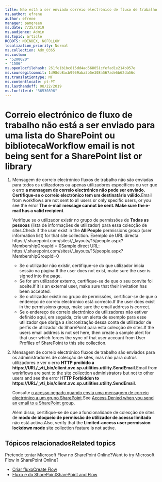 ```yaml
---
title: Não está a ser enviado correio electrónico de fluxo de trabalho
ms.author: efrene
author: efrene
manager: pamgreen
ms.date: 7/25/2019
ms.audience: Admin
ms.topic: article
ROBOTS: NOINDEX, NOFOLLOW
localization_priority: Normal
ms.collection: Adm_O365
ms.custom:
- "5200020"
- "1586"
ms.openlocfilehash: 261fe1b1bc815dd4ad568051cfefad1e214b957e
ms.sourcegitcommit: 1d98db8acb9959aba3b5e308a567ade6b62da56c
ms.translationtype: MT
ms.contentlocale: pt-PT
ms.lasthandoff: 08/22/2019
ms.locfileid: "36530896"
---
```

# <a name="workflow-email-is-not-being-sent-for-a-sharepoint-list-or-library"></a><span data-ttu-id="dc690-102">Correio electrónico de fluxo de trabalho não está a ser enviado para uma lista do SharePoint ou biblioteca</span><span class="sxs-lookup"><span data-stu-id="dc690-102">Workflow email is not being sent for a SharePoint list or library</span></span>

1. <span data-ttu-id="dc690-103">Mensagem de correio electrónico fluxos de trabalho não são enviadas para todos os utilizadores ou apenas utilizadores específicos ou ver que o erro **a mensagem de correio electrónico não pode ser enviado. Certifique-se o correio electrónico tem um destinatário válido**.</span><span class="sxs-lookup"><span data-stu-id="dc690-103">Email from workflows are not sent to all users or only specific users, or you see the error **The e-mail message cannot be sent. Make sure the e-mail has a valid recipient**.</span></span>

    <span data-ttu-id="dc690-104">Verifique se o utilizador existir no grupo de permissões de **Todas as pessoas** (lista de informações de utilizador) para essa colecção de sites.</span><span class="sxs-lookup"><span data-stu-id="dc690-104">Check if the user exist in the **All People** permissions group (user information list) for that site collection.</span></span>  <span data-ttu-id="dc690-105">Exemplo de URL directa: https://<tenant>.sharepoint.com/sites/<sitename>/_layouts/15/people.aspx? MembershipGroupId = 0</span><span class="sxs-lookup"><span data-stu-id="dc690-105">Sample direct URL: https://<tenant>.sharepoint.com/sites/<sitename>/_layouts/15/people.aspx?MembershipGroupId=0</span></span>

    - <span data-ttu-id="dc690-106">Se o utilizador não existir, certifique-se do que utilizador inicia sessão na página.</span><span class="sxs-lookup"><span data-stu-id="dc690-106">If the user does not exist, make sure the user is signed into the page.</span></span> 
    - <span data-ttu-id="dc690-107">Se for um utilizador externo, certifique-se de que o seu convite foi aceite.</span><span class="sxs-lookup"><span data-stu-id="dc690-107">If it is an external user, make sure that their invitation has been accepted.</span></span>
    - <span data-ttu-id="dc690-108">Se o utilizador existir no grupo de permissões, certificar-se de que o endereço de correio electrónico está correcto.</span><span class="sxs-lookup"><span data-stu-id="dc690-108">If the user does exist in the permissions group, make sure the email address is correct.</span></span>
    - <span data-ttu-id="dc690-109">Se o endereço de correio electrónico de utilizadores não estiver definido aqui, em seguida, crie um alerta de exemplo para esse utilizador que obriga a sincronização dessa conta de utilizador de perfis de utilizador do SharePoint para esta colecção de sites.</span><span class="sxs-lookup"><span data-stu-id="dc690-109">If the users email address is not set here, then create a sample alert for that user which forces the sync of that user account from User Profiles of SharePoint to this site collection.</span></span>
 
2. <span data-ttu-id="dc690-110">Mensagem de correio electrónico fluxos de trabalho são enviados para os administradores de colecção de sites, mas não para outros utilizadores e ver o erro **HTTP proibido a <span>https:</span>//URL/_vti_bin/client.xvc.sp.utilities.utility.SendEmail**.</span><span class="sxs-lookup"><span data-stu-id="dc690-110">Email from workflows are sent to the site collection administrators but not to other users and see the error **HTTP Forbidden to <span>https:</span>//URL/_vti_bin/client.xvc.sp.utilities.utility.SendEmail**.</span></span>
 

    <span data-ttu-id="dc690-111">Consulte [o acesso negado quando envia uma mensagem de correio electrónico a um grupo SharePoint](https://docs.microsoft.com/sharepoint/support/sharing-and-permissions/access-denied-when-send-an-email-to-groups).</span><span class="sxs-lookup"><span data-stu-id="dc690-111">See [Access Denied when you send an email to a SharePoint group](https://docs.microsoft.com/sharepoint/support/sharing-and-permissions/access-denied-when-send-an-email-to-groups).</span></span>

    <span data-ttu-id="dc690-112">Além disso, certifique-se de que a funcionalidade de colecção de sites de **modo de bloqueio de permissão de utilizador de acesso limitado** não está activa.</span><span class="sxs-lookup"><span data-stu-id="dc690-112">Also, verify that the **Limited-access user permission lockdown mode** site collection feature is not active.</span></span>


## <a name="related-topics"></a><span data-ttu-id="dc690-113">Tópicos relacionados</span><span class="sxs-lookup"><span data-stu-id="dc690-113">Related topics</span></span>
<span data-ttu-id="dc690-114">Pretende tentar Microsoft Flow no SharePoint Online?</span><span class="sxs-lookup"><span data-stu-id="dc690-114">Want to try Microsoft Flow in SharePoint Online?</span></span>
- [<span data-ttu-id="dc690-115">Criar fluxo</span><span class="sxs-lookup"><span data-stu-id="dc690-115">Create Flow</span></span>](https://support.office.com/article/Create-a-flow-for-a-list-or-library-in-SharePoint-Online-or-OneDrive-for-Business-a9c3e03b-0654-46af-a254-20252e580d01) 
- [<span data-ttu-id="dc690-116">Fluxo e do SharePoint</span><span class="sxs-lookup"><span data-stu-id="dc690-116">SharePoint and Flow</span></span>](https://flow.microsoft.com/blog/sharepoint-and-flow/) 



